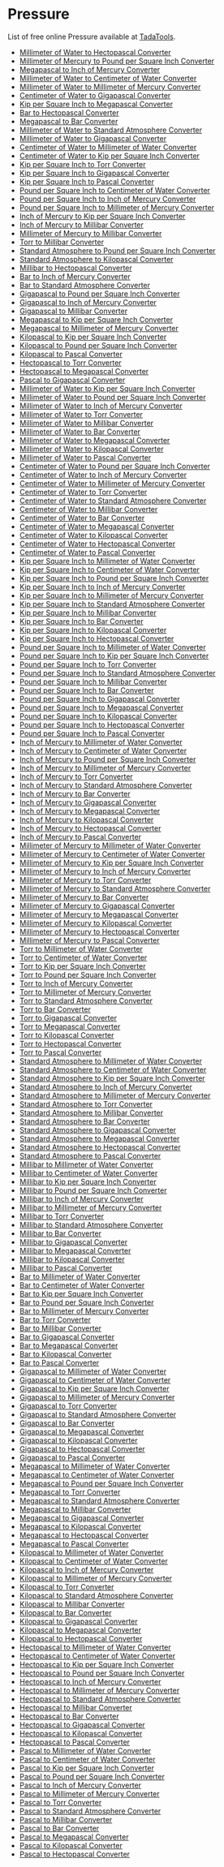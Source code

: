 # Pressure

List of free online Pressure available at [TadaTools](https://tadatools.com).

- [Millimeter of Water to Hectopascal Converter](https://tadatools.com/tool/millimetre-of-water-to-hectopascal-converter "Learn how to convert Millimeter of Water to Hectopascal with our easy guide. Understand mmH₂O to hPa conversions, useful for various scientific and practical applications.")
- [Millimeter of Mercury to Pound per Square Inch Converter](https://tadatools.com/tool/millimetre-of-mercury-to-pound-per-square-inch-converter "Easily convert Millimeter of Mercury to Pound per Square Inch with our comprehensive guide. Understand mmHg to psi and enhance your measurement accuracy today.")
- [Megapascal to Inch of Mercury Converter](https://tadatools.com/tool/megapascal-to-inch-of-mercury-converter "Easily convert Megapascal to Inch of Mercury with our comprehensive MPa to inHg converter, understanding pressure units for precise measurements in various fields.")
- [Millimeter of Water to Centimeter of Water Converter](https://tadatools.com/tool/millimetre-of-water-to-centimetre-of-water-converter "Learn how to easily convert Millimeter of Water to Centimeter of Water (mmH₂O to cmH₂O) with our comprehensive guide and converter tools for accurate measurements.")
- [Millimeter of Water to Millimeter of Mercury Converter](https://tadatools.com/tool/millimetre-of-water-to-millimetre-of-mercury-converter "Learn how to easily convert between Millimeter of Water and Millimeter of Mercury using our comprehensive guide, including practical formulas, tables, and FAQs for accurate measurements like mmH₂O to mmHg.")
- [Centimeter of Water to Gigapascal Converter](https://tadatools.com/tool/centimetre-of-water-to-gigapascal-converter "Learn how to convert Centimeter of Water to Gigapascal easily with our comprehensive guide. Understand the units, their history, and practical conversions for various applications.")
- [Kip per Square Inch to Megapascal Converter](https://tadatools.com/tool/kip-per-square-inch-to-megapascal-converter "Discover how to easily convert Kip per Square Inch to Megapascal, learn about their uses, and explore conversion tables and FAQs for accurate measurements in ksi to MPa.")
- [Bar to Hectopascal Converter](https://tadatools.com/tool/bar-to-hectopascal-converter "Learn how to easily convert Bar to Hectopascal with our comprehensive guide. Explore the significance of Bar and Hectopascal, and discover quick conversion methods.")
- [Megapascal to Bar Converter](https://tadatools.com/tool/megapascal-to-bar-converter "Discover how to easily convert Megapascal to Bar with our Megapascal to Bar Converter. Learn about MPa, Bar, and practical conversion methods for various applications.")
- [Millimeter of Water to Standard Atmosphere Converter](https://tadatools.com/tool/millimetre-of-water-to-standard-atmosphere-converter "Easily convert Millimeter of Water to Standard Atmosphere with our comprehensive guide, including formulas, tables, and FAQs for accurate mmH₂O to atm conversions.")
- [Millimeter of Water to Gigapascal Converter](https://tadatools.com/tool/millimetre-of-water-to-gigapascal-converter "Easily convert Millimeter of Water to Gigapascal with our helpful guide. Understand mmH₂O to GPa conversions, formulas, and real-world applications to make pressure measurements simple.")
- [Centimeter of Water to Millimeter of Water Converter](https://tadatools.com/tool/centimetre-of-water-to-millimetre-of-water-converter "Easily convert between Centimeter of Water and Millimeter of Water with our simple guide. Perfect for measurements in cmH₂O to mmH₂O conversions and more.")
- [Centimeter of Water to Kip per Square Inch Converter](https://tadatools.com/tool/centimetre-of-water-to-kip-per-square-inch-converter "Easily convert Centimeter of Water to Kip per Square Inch with our comprehensive guide. Learn about cmH₂O to ksi conversion, useful for engineers and scientists alike.")
- [Kip per Square Inch to Torr Converter](https://tadatools.com/tool/kip-per-square-inch-to-torr-converter "Easily convert Kip per Square Inch to Torr with our detailed guide. Understand the units, use our calculator, and explore practical conversion examples for better pressure management.")
- [Kip per Square Inch to Gigapascal Converter](https://tadatools.com/tool/kip-per-square-inch-to-gigapascal-converter "Learn how to effortlessly convert Kip per Square Inch to Gigapascal (ksi to GPa) with our comprehensive guide, including usage tips, conversion tables, and FAQs.")
- [Kip per Square Inch to Pascal Converter](https://tadatools.com/tool/kip-per-square-inch-to-pascal-converter "Easily convert Kip per Square Inch to Pascal with our comprehensive converter tool. Understand ksi to Pa and explore its real-world applications effortlessly.")
- [Pound per Square Inch to Centimeter of Water Converter](https://tadatools.com/tool/pound-per-square-inch-to-centimetre-of-water-converter "Discover how to convert Pound per Square Inch to Centimeter of Water easily with our comprehensive guide, including formulas, tables, and useful FAQs about psi to cmH₂O conversions.")
- [Pound per Square Inch to Inch of Mercury Converter](https://tadatools.com/tool/pound-per-square-inch-to-inch-of-mercury-converter "Easily convert Pound per Square Inch to Inch of Mercury with our detailed guide. Learn how psi to inHg conversions work and find quick reference tables for your needs.")
- [Pound per Square Inch to Millimeter of Mercury Converter](https://tadatools.com/tool/pound-per-square-inch-to-millimetre-of-mercury-converter "Learn how to easily convert Pound per Square Inch to Millimeter of Mercury with our simple guide. Understand psi, mmHg, and practical conversion tips for accurate measurements.")
- [Inch of Mercury to Kip per Square Inch Converter](https://tadatools.com/tool/inch-of-mercury-to-kip-per-square-inch-converter "Easily convert Inch of Mercury to Kip per Square Inch (inHg to ksi) with our comprehensive guide. Discover the history, usage, and a helpful conversion table today.")
- [Inch of Mercury to Millibar Converter](https://tadatools.com/tool/inch-of-mercury-to-millibar-converter "Looking to simplify pressure conversions? Our Inch of Mercury to Millibar Converter makes transforming inHg to mbar straightforward and accurate for all your needs.")
- [Millimeter of Mercury to Millibar Converter](https://tadatools.com/tool/millimetre-of-mercury-to-millibar-converter "Discover how to easily convert Millimeter of Mercury to Millibar with our comprehensive guide—perfect for understanding pressure units like mmHg and mbar in various applications.")
- [Torr to Millibar Converter](https://tadatools.com/tool/torr-to-millibar-converter "Discover how to easily convert Torr to Millibar with our comprehensive Torr to mbar converter guide, practical examples, and essential FAQs for quick reference.")
- [Standard Atmosphere to Pound per Square Inch Converter](https://tadatools.com/tool/standard-atmosphere-to-pound-per-square-inch-converter "Discover how to easily convert Standard Atmosphere to Pound per Square Inch using our reliable converter. Essential for professionals working with atm and psi units.")
- [Standard Atmosphere to Kilopascal Converter](https://tadatools.com/tool/standard-atmosphere-to-kilopascal-converter "Easily convert Standard Atmosphere to Kilopascal with our comprehensive guide. Understand atm and kPa units and discover practical conversion examples and tables.")
- [Millibar to Hectopascal Converter](https://tadatools.com/tool/millibar-to-hectopascal-converter "Discover how to easily convert Millibar to Hectopascal with our simple guide. Learn about mbar, hPa, and how to use the Millibar to Hectopascal converter effectively.")
- [Bar to Inch of Mercury Converter](https://tadatools.com/tool/bar-to-inch-of-mercury-converter "Easily convert Bar to Inch of Mercury with our comprehensive guide. Understand the units, see conversion formulas, and explore practical applications for bar to inHg.")
- [Bar to Standard Atmosphere Converter](https://tadatools.com/tool/bar-to-standard-atmosphere-converter "Discover how to easily convert Bar to Standard Atmosphere using our comprehensive guide, including formulas, tables, and real-world examples for accurate pressure measurement.")
- [Gigapascal to Pound per Square Inch Converter](https://tadatools.com/tool/gigapascal-to-pound-per-square-inch-converter "Easily convert Gigapascal to Pound per Square Inch with our accurate GPa to psi converter. Understanding these pressure units is key for various engineering and scientific applications.")
- [Gigapascal to Inch of Mercury Converter](https://tadatools.com/tool/gigapascal-to-inch-of-mercury-converter "Easily convert Gigapascal to Inch of Mercury with our expert GPa to inHg converter. Understand pressure units and use real-world examples for accurate results.")
- [Gigapascal to Millibar Converter](https://tadatools.com/tool/gigapascal-to-millibar-converter "Discover how to easily convert Gigapascal to Millibar with our comprehensive Gigapascal to Millibar Converter. Understand GPa and mbar units and their practical uses.")
- [Megapascal to Kip per Square Inch Converter](https://tadatools.com/tool/megapascal-to-kip-per-square-inch-converter "Learn everything about the Megapascal to Kip per Square Inch Converter, how to convert MPa to ksi, and practical uses including a comprehensive conversion table.")
- [Megapascal to Millimeter of Mercury Converter](https://tadatools.com/tool/megapascal-to-millimetre-of-mercury-converter "Discover how to easily convert Megapascal to Millimeter of Mercury using our intuitive Megapascal to Millimeter of Mercury Converter, ideal for engineering and scientific needs.")
- [Kilopascal to Kip per Square Inch Converter](https://tadatools.com/tool/kilopascal-to-kip-per-square-inch-converter "Easily convert Kilopascal to Kip per Square Inch with our comprehensive guide, understanding kPa to ksi conversions, and practical applications for engineers.")
- [Kilopascal to Pound per Square Inch Converter](https://tadatools.com/tool/kilopascal-to-pound-per-square-inch-converter "Discover how to easily convert Kilopascal to Pound per Square Inch (kPa to psi) with our comprehensive guide, including formulas, tables, and practical examples for accurate measurement conversions.")
- [Kilopascal to Pascal Converter](https://tadatools.com/tool/kilopascal-to-pascal-converter "Easily convert Kilopascal to Pascal with our user-friendly Kilopascal to Pascal Converter. Learn the differences between kPa and Pa and find practical conversion examples.")
- [Hectopascal to Torr Converter](https://tadatools.com/tool/hectopascal-to-torr-converter "Easily convert Hectopascal to Torr with our detailed guide. Understand hPa to Torr conversions and enhance your pressure measurement accuracy today.")
- [Hectopascal to Megapascal Converter](https://tadatools.com/tool/hectopascal-to-megapascal-converter "Easily convert Hectopascal to Megapascal with our simple Hectopascal to Megapascal converter. Understand hPa to MPa and their practical uses today.")
- [Pascal to Gigapascal Converter](https://tadatools.com/tool/pascal-to-gigapascal-converter "Learn how to easily convert Pascal to Gigapascal with our comprehensive Pascal to Gigapascal converter guide, including formulas, tables, and FAQs for all your Pa to GPa needs.")
- [Millimeter of Water to Kip per Square Inch Converter](https://tadatools.com/tool/millimetre-of-water-to-kip-per-square-inch-converter "Learn how to convert Millimeter of Water (mmH₂O) to Kip per Square Inch (ksi) with our easy-to-follow guide, including formulas, examples, and a handy converter table.")
- [Millimeter of Water to Pound per Square Inch Converter](https://tadatools.com/tool/millimetre-of-water-to-pound-per-square-inch-converter "Learn everything about converting Millimeter of Water to Pound per Square Inch, including the uses of mmH₂O to psi, with our detailed guide and easy-to-use calculator.")
- [Millimeter of Water to Inch of Mercury Converter](https://tadatools.com/tool/millimetre-of-water-to-inch-of-mercury-converter "Learn how to convert Millimeter of Water to Inch of Mercury with our easy guide. Understand mmH₂O to inHg conversions and find the right tool for your needs.")
- [Millimeter of Water to Torr Converter](https://tadatools.com/tool/millimetre-of-water-to-torr-converter "Easily convert Millimeter of Water to Torr with our comprehensive guide. Learn the formulas, real-world uses, and how a Millimeter of Waters to Torr converter simplifies measurements.")
- [Millimeter of Water to Millibar Converter](https://tadatools.com/tool/millimetre-of-water-to-millibar-converter "Learn how to easily convert Millimeter of Water to Millibar with our comprehensive guide, including formulas, real-world examples, and a handy conversion table for quick reference.")
- [Millimeter of Water to Bar Converter](https://tadatools.com/tool/millimetre-of-water-to-bar-converter "Easily convert Millimeter of Water to Bar with our comprehensive guide. Understand mmH₂O to bar conversions for accurate measurements in various applications.")
- [Millimeter of Water to Megapascal Converter](https://tadatools.com/tool/millimetre-of-water-to-megapascal-converter "Learn how to convert Millimeter of Water to Megapascal with this comprehensive guide. Discover the significance of mmH₂O and MPa in various technical fields.")
- [Millimeter of Water to Kilopascal Converter](https://tadatools.com/tool/millimetre-of-water-to-kilopascal-converter "Learn how to convert Millimeter of Water to Kilopascal with our easy guide. Understand mmH₂O to kPa conversions, practical uses, and the most accurate conversion methods.")
- [Millimeter of Water to Pascal Converter](https://tadatools.com/tool/millimetre-of-water-to-pascal-converter "Learn how to convert Millimeter of Water to Pascal with our easy-to-use calculator and understand the significance of both units in pressure measurement.")
- [Centimeter of Water to Pound per Square Inch Converter](https://tadatools.com/tool/centimetre-of-water-to-pound-per-square-inch-converter "Easily convert Centimeter of Water to Pound per Square Inch with our comprehensive guide, including formulas, examples, and a handy calculator for all your needs involving cmH₂O to psi conversions.")
- [Centimeter of Water to Inch of Mercury Converter](https://tadatools.com/tool/centimetre-of-water-to-inch-of-mercury-converter "Discover how to easily convert Centimeter of Water to Inch of Mercury using our simple guide. Learn about cmH₂O to inHg conversions, their history, and usage.")
- [Centimeter of Water to Millimeter of Mercury Converter](https://tadatools.com/tool/centimetre-of-water-to-millimetre-of-mercury-converter "Learn how to convert Centimeter of Water to Millimeter of Mercury using our simple guide. Understand cmH₂O to mmHg conversions and practical uses today.")
- [Centimeter of Water to Torr Converter](https://tadatools.com/tool/centimetre-of-water-to-torr-converter "Easily convert Centimeter of Water to Torr with our comprehensive guide. Understand the units, learn the formula, and explore practical examples for precise measurements.")
- [Centimeter of Water to Standard Atmosphere Converter](https://tadatools.com/tool/centimetre-of-water-to-standard-atmosphere-converter "Effortlessly convert Centimeter of Water to Standard Atmosphere with our easy guide. Understand cmH₂O to atm conversions and practical applications today.")
- [Centimeter of Water to Millibar Converter](https://tadatools.com/tool/centimetre-of-water-to-millibar-converter "Learn about the Centimeter of Water to Millibar converter, understanding both units and how to easily convert cmH₂O to mbar for your precise pressure measurements.")
- [Centimeter of Water to Bar Converter](https://tadatools.com/tool/centimetre-of-water-to-bar-converter "Easily convert ‘Centimeter of Water’ to ‘Bar’ with our comprehensive guide. Understand cmH₂O to bar conversions and usage in real-world applications.")
- [Centimeter of Water to Megapascal Converter](https://tadatools.com/tool/centimetre-of-water-to-megapascal-converter "Discover how to easily convert Centimeter of Water to Megapascal (cmH₂O to MPa) with our detailed guide, including formulas, examples, and a handy converter. Learn more about these pressure units today.")
- [Centimeter of Water to Kilopascal Converter](https://tadatools.com/tool/centimetre-of-water-to-kilopascal-converter "Discover how to convert Centimeter of Water to Kilopascal with our easy guide. Learn about cmH₂O, kPa, and practical conversion tips for various applications.")
- [Centimeter of Water to Hectopascal Converter](https://tadatools.com/tool/centimetre-of-water-to-hectopascal-converter "Learn how to easily convert Centimeter of Water to Hectopascal with our comprehensive guide, including formulas, real-world examples, and conversion tables for accurate measurements in pressure units.")
- [Centimeter of Water to Pascal Converter](https://tadatools.com/tool/centimetre-of-water-to-pascal-converter "Learn how to easily convert Centimeter of Water to Pascal with our comprehensive guide, including practical examples and a handy conversion table for all your needs.")
- [Kip per Square Inch to Millimeter of Water Converter](https://tadatools.com/tool/kip-per-square-inch-to-millimetre-of-water-converter "Learn how to convert Kip per Square Inch to Millimeter of Water using our easy guide. Perfect for engineers and professionals working with ksi to mmH₂O conversions.")
- [Kip per Square Inch to Centimeter of Water Converter](https://tadatools.com/tool/kip-per-square-inch-to-centimetre-of-water-converter "Learn how to easily convert Kip per Square Inch to Centimeter of Water (ksi to cmH₂O) with our comprehensive guide—ideal for engineers and science enthusiasts alike.")
- [Kip per Square Inch to Pound per Square Inch Converter](https://tadatools.com/tool/kip-per-square-inch-to-pound-per-square-inch-converter "Learn about the Kip per Square Inch to Pound per Square Inch converter, exploring how these measurements relate, and discover simple methods to convert ksi to psi for practical use.")
- [Kip per Square Inch to Inch of Mercury Converter](https://tadatools.com/tool/kip-per-square-inch-to-inch-of-mercury-converter "Learn how to easily convert Kip per Square Inch to Inch of Mercury with our detailed guide, including formulas, real-world examples, and a handy conversion table for ksi to inHg.")
- [Kip per Square Inch to Millimeter of Mercury Converter](https://tadatools.com/tool/kip-per-square-inch-to-millimetre-of-mercury-converter "Learn how to easily convert Kip per Square Inch to Millimeter of Mercury (ksi to mmHg) with our comprehensive guide and handy converter, perfect for engineers and scientists.")
- [Kip per Square Inch to Standard Atmosphere Converter](https://tadatools.com/tool/kip-per-square-inch-to-standard-atmosphere-converter "Easily convert Kip per Square Inch to Standard Atmosphere with our comprehensive guide. Understand ksi to atm and learn practical conversion techniques today.")
- [Kip per Square Inch to Millibar Converter](https://tadatools.com/tool/kip-per-square-inch-to-millibar-converter "Discover how to convert Kip per Square Inch to Millibar easily with our comprehensive guide. Understand the units, learn the conversion formula, and explore practical applications for ksi to mbar conversions.")
- [Kip per Square Inch to Bar Converter](https://tadatools.com/tool/kip-per-square-inch-to-bar-converter "Learn how to convert Kip per Square Inch to Bar easily using our comprehensive guide. Understand the units like ksi and bar, with practical conversion tips.")
- [Kip per Square Inch to Kilopascal Converter](https://tadatools.com/tool/kip-per-square-inch-to-kilopascal-converter "Discover how to easily convert Kip per Square Inch to Kilopascal (ksi to kPa) with our comprehensive guide. Understand the units, their history, and practical uses to enhance your measurement skills.")
- [Kip per Square Inch to Hectopascal Converter](https://tadatools.com/tool/kip-per-square-inch-to-hectopascal-converter "Learn how to convert Kip per Square Inch to Hectopascal (ksi to hPa) with our detailed guide. Understand the units, their history, and practical conversion methods.")
- [Pound per Square Inch to Millimeter of Water Converter](https://tadatools.com/tool/pound-per-square-inch-to-millimetre-of-water-converter "Easily convert Pound per Square Inch to Millimeter of Water with our comprehensive guide, explaining psi to mmH₂O conversions for practical applications.")
- [Pound per Square Inch to Kip per Square Inch Converter](https://tadatools.com/tool/pound-per-square-inch-to-kip-per-square-inch-converter "Discover how a Pound per Square Inch to Kip per Square Inch Converter simplifies converting psi to ksi, essential for engineering and industrial needs.")
- [Pound per Square Inch to Torr Converter](https://tadatools.com/tool/pound-per-square-inch-to-torr-converter "Easily convert Pound per Square Inch to Torr with our comprehensive guide. Understand PSI, Torr, and how to perform quick conversions for your needs.")
- [Pound per Square Inch to Standard Atmosphere Converter](https://tadatools.com/tool/pound-per-square-inch-to-standard-atmosphere-converter "Easily convert Pound per Square Inch to Standard Atmosphere with our simple guide. Understand psi to atm conversions and find practical examples for accurate measurements.")
- [Pound per Square Inch to Millibar Converter](https://tadatools.com/tool/pound-per-square-inch-to-millibar-converter "Easily convert Pound per Square Inch to Millibar with our comprehensive guide. Understand psi to mbar conversion and learn how to use the Pound per Square Inch to Millibar converter effectively.")
- [Pound per Square Inch to Bar Converter](https://tadatools.com/tool/pound-per-square-inch-to-bar-converter "Easily convert Pound per Square Inch to Bar with our simple guide. Understand psi to bar conversions for accurate pressure measurements in any project.")
- [Pound per Square Inch to Gigapascal Converter](https://tadatools.com/tool/pound-per-square-inch-to-gigapascal-converter "Discover how to convert Pound per Square Inch to Gigapascal easily using our comprehensive guide. Learn about psi, GPa, conversion methods, and real-world applications.")
- [Pound per Square Inch to Megapascal Converter](https://tadatools.com/tool/pound-per-square-inch-to-megapascal-converter "Looking to convert Pound per Square Inch to Megapascal? Our guide explains everything you need about psi to MPa conversions, with easy-to-follow steps and tables.")
- [Pound per Square Inch to Kilopascal Converter](https://tadatools.com/tool/pound-per-square-inch-to-kilopascal-converter "Discover how a Pound per Square Inch to Kilopascal converter can simplify your pressure measurements. Learn the differences, conversions, and real-world uses of psi and kPa.")
- [Pound per Square Inch to Hectopascal Converter](https://tadatools.com/tool/pound-per-square-inch-to-hectopascal-converter "Easily convert Pound per Square Inch to Hectopascal with our guide. Learn about psi, hPa, and make quick conversions for pressure measurements effortlessly.")
- [Pound per Square Inch to Pascal Converter](https://tadatools.com/tool/pound-per-square-inch-to-pascal-converter "Discover how to convert Pound per Square Inch to Pascal with our easy guide. Understand psi to Pa conversions and find useful tables and FAQs today.")
- [Inch of Mercury to Millimeter of Water Converter](https://tadatools.com/tool/inch-of-mercury-to-millimetre-of-water-converter "Discover how to convert Inch of Mercury to Millimeter of Water with our easy-to-use inHg to mmH₂O converter, perfect for precise measurements and practical applications.")
- [Inch of Mercury to Centimeter of Water Converter](https://tadatools.com/tool/inch-of-mercury-to-centimetre-of-water-converter "Learn about the Inch of Mercury to Centimeter of Water converter, including how to convert inHg to cmH₂O, with easy explanations, tables, and FAQs for accurate measurements.")
- [Inch of Mercury to Pound per Square Inch Converter](https://tadatools.com/tool/inch-of-mercury-to-pound-per-square-inch-converter "Learn how to easily convert Inch of Mercury to Pound per Square Inch (inHg to psi) with our comprehensive guide and simple calculator. Understand both units and their practical uses.")
- [Inch of Mercury to Millimeter of Mercury Converter](https://tadatools.com/tool/inch-of-mercury-to-millimetre-of-mercury-converter "Learn how to easily convert Inch of Mercury to Millimeter of Mercury, understanding the units like inHg and mmHg with our comprehensive converter guide.")
- [Inch of Mercury to Torr Converter](https://tadatools.com/tool/inch-of-mercury-to-torr-converter "Easily convert Inch of Mercury to Torr with our comprehensive guide. Perfect for understanding inHg to Torr conversions in various scientific and practical contexts.")
- [Inch of Mercury to Standard Atmosphere Converter](https://tadatools.com/tool/inch-of-mercury-to-standard-atmosphere-converter "Easily convert Inch of Mercury to Standard Atmosphere with our comprehensive inHg to atm converter. Understand measurements and make quick conversions today.")
- [Inch of Mercury to Bar Converter](https://tadatools.com/tool/inch-of-mercury-to-bar-converter "Easily convert Inch of Mercury to Bar with our comprehensive guide. Understand inHg to bar conversions and practical applications using the Inch of Mercury to Bar Converter.")
- [Inch of Mercury to Gigapascal Converter](https://tadatools.com/tool/inch-of-mercury-to-gigapascal-converter "Discover how to easily convert Inch of Mercury (inHg) to Gigapascal (GPa) with our comprehensive Inch of Mercury to Gigapascal Converter, perfect for precise pressure measurements.")
- [Inch of Mercury to Megapascal Converter](https://tadatools.com/tool/inch-of-mercury-to-megapascal-converter "Learn how to easily convert Inch of Mercury to Megapascal (inHg to MPa) with our comprehensive guide, including formulas, tables, and real-world applications.")
- [Inch of Mercury to Kilopascal Converter](https://tadatools.com/tool/inch-of-mercury-to-kilopascal-converter "Easily convert Inch of Mercury to Kilopascal with our intuitive Inch of Mercury to Kilopascal Converter. Learn about inHg and kPa, and explore practical conversion examples.")
- [Inch of Mercury to Hectopascal Converter](https://tadatools.com/tool/inch-of-mercury-to-hectopascal-converter "Learn how to easily convert Inch of Mercury to Hectopascal with our detailed guide on the Inch of Mercury to Hectopascal Converter, including practical examples and a helpful table.")
- [Inch of Mercury to Pascal Converter](https://tadatools.com/tool/inch-of-mercury-to-pascal-converter "Easily convert Inch of Mercury to Pascal with our intuitive Inch of Mercury to Pascal Converter. Understand inHg to Pa and discover its practical uses today.")
- [Millimeter of Mercury to Millimeter of Water Converter](https://tadatools.com/tool/millimetre-of-mercury-to-millimetre-of-water-converter "Learn how to accurately convert Millimeter of Mercury to Millimeter of Water (mmHg to mmH₂O) with our comprehensive guide. Perfect for scientific and practical applications.")
- [Millimeter of Mercury to Centimeter of Water Converter](https://tadatools.com/tool/millimetre-of-mercury-to-centimetre-of-water-converter "Learn how to convert Millimeter of Mercury to Centimeter of Water with our comprehensive guide. Understand mmHg to cmH₂O conversions for precise measurements.")
- [Millimeter of Mercury to Kip per Square Inch Converter](https://tadatools.com/tool/millimetre-of-mercury-to-kip-per-square-inch-converter "Easily convert Millimeter of Mercury to Kip per Square Inch with our comprehensive guide. Learn the formulas, real-world applications, and find out how mmHg to ksi conversions work efficiently.")
- [Millimeter of Mercury to Inch of Mercury Converter](https://tadatools.com/tool/millimetre-of-mercury-to-inch-of-mercury-converter "Easily convert Millimeter of Mercury to Inch of Mercury with our comprehensive mmHg to inHg converter. Understand the units and make accurate measurements effortlessly.")
- [Millimeter of Mercury to Torr Converter](https://tadatools.com/tool/millimetre-of-mercury-to-torr-converter "Discover how to easily convert Millimeter of Mercury to Torr with our comprehensive guide, including key definitions, conversions, and practical uses for mmHg to Torr.")
- [Millimeter of Mercury to Standard Atmosphere Converter](https://tadatools.com/tool/millimetre-of-mercury-to-standard-atmosphere-converter "Discover how to easily convert Millimeter of Mercury to Standard Atmosphere, understand mmHg to atm, and explore practical applications with our comprehensive guide.")
- [Millimeter of Mercury to Bar Converter](https://tadatools.com/tool/millimetre-of-mercury-to-bar-converter "Easily convert Millimeter of Mercury to Bar with our comprehensive guide. Understand mmHg to bar conversions and enhance your pressure measurement skills today.")
- [Millimeter of Mercury to Gigapascal Converter](https://tadatools.com/tool/millimetre-of-mercury-to-gigapascal-converter "Easily convert Millimeter of Mercury to Gigapascal with our comprehensive guide. Learn about mmHg and GPa, conversion formulas, and real-world applications.")
- [Millimeter of Mercury to Megapascal Converter](https://tadatools.com/tool/millimetre-of-mercury-to-megapascal-converter "Learn how to convert Millimeter of Mercury to Megapascal (mmHg to MPa) with our easy-to-use converter guide, formula, table, and FAQs for accurate pressure measurements.")
- [Millimeter of Mercury to Kilopascal Converter](https://tadatools.com/tool/millimetre-of-mercury-to-kilopascal-converter "Learn how to convert Millimeter of Mercury to Kilopascal with this comprehensive guide, covering definitions, history, usage, and practical conversion methods including mmHg to kPa.")
- [Millimeter of Mercury to Hectopascal Converter](https://tadatools.com/tool/millimetre-of-mercury-to-hectopascal-converter "Easily convert Millimeter of Mercury to Hectopascal with our comprehensive guide. Learn about mmHg, hPa, and practical conversion tips for accurate measurements.")
- [Millimeter of Mercury to Pascal Converter](https://tadatools.com/tool/millimetre-of-mercury-to-pascal-converter "Easily convert Millimeter of Mercury to Pascal with our simple mmHg to Pa calculator. Understand pressure measurements like Millimeter of Mercury and Pascal today.")
- [Torr to Millimeter of Water Converter](https://tadatools.com/tool/torr-to-millimetre-of-water-converter "Easily convert Torr to Millimeter of Water with our comprehensive guide. Understand Torr, mmH₂O, and how to perform accurate conversions for your needs.")
- [Torr to Centimeter of Water Converter](https://tadatools.com/tool/torr-to-centimetre-of-water-converter "Discover how to easily convert Torr to Centimeter of Water with our comprehensive guide, including formulas, examples, and useful conversion tables for accurate measurements in Torr and cmH₂O.")
- [Torr to Kip per Square Inch Converter](https://tadatools.com/tool/torr-to-kip-per-square-inch-converter "Learn how to convert Torr to Kip per Square Inch easily with our detailed guide. Understand Torr, Kip per Square Inch, and how to convert Torr to ksi accurately.")
- [Torr to Pound per Square Inch Converter](https://tadatools.com/tool/torr-to-pound-per-square-inch-converter "Discover how to easily convert Torr to Pound per Square Inch with our comprehensive guide. Understand the units, see conversion formulas, and practical examples for accurate pressure measurement in Torr to psi conversions.")
- [Torr to Inch of Mercury Converter](https://tadatools.com/tool/torr-to-inch-of-mercury-converter "Easily convert Torr to Inch of Mercury with our comprehensive Torr to Inch of Mercury Converter. Perfect for precise pressure measurements like Torr to inHg.")
- [Torr to Millimeter of Mercury Converter](https://tadatools.com/tool/torr-to-millimetre-of-mercury-converter "Easily convert Torr to Millimeter of Mercury (mmHg) with our simple Torr to Millimeter of Mercury converter. Understand Torr, mmHg, and perform accurate conversions effortlessly.")
- [Torr to Standard Atmosphere Converter](https://tadatools.com/tool/torr-to-standard-atmosphere-converter "Discover how to easily convert Torr to Standard Atmosphere with our comprehensive Torr to Standard Atmosphere Converter. Perfect for precision in measuring pressure in Torr and atm.")
- [Torr to Bar Converter](https://tadatools.com/tool/torr-to-bar-converter "Learn the essentials of the Torr to Bar converter. Understand Torr and Bar, how to convert between them, and when such conversions are practically useful.")
- [Torr to Gigapascal Converter](https://tadatools.com/tool/torr-to-gigapascal-converter "Learn how to easily convert Torr to Gigapascal with our comprehensive Torr to GPa converter guide, including formulas, tables, and practical examples.")
- [Torr to Megapascal Converter](https://tadatools.com/tool/torr-to-megapascal-converter "Easily convert Torr to Megapascal with our comprehensive Torr to MPa converter. Discover how Torr and Megapascal are used and convert pressure units effortlessly.")
- [Torr to Kilopascal Converter](https://tadatools.com/tool/torr-to-kilopascal-converter "Learn how to easily convert Torr to Kilopascal with our comprehensive guide and Torr to Kilopascal Converter. Understand pressure units like Torr and kPa today.")
- [Torr to Hectopascal Converter](https://tadatools.com/tool/torr-to-hectopascal-converter "Learn how to easily convert Torr to Hectopascal with our comprehensive Torr to Hectopascal Converter. Discover the differences between Torr and hPa and simplify your pressure measurements.")
- [Torr to Pascal Converter](https://tadatools.com/tool/torr-to-pascal-converter "Discover how to easily convert Torr to Pascal with our detailed Torr to Pascal Converter. Understand the units, their history, and practical applications today.")
- [Standard Atmosphere to Millimeter of Water Converter](https://tadatools.com/tool/standard-atmosphere-to-millimetre-of-water-converter "Learn how to convert Standard Atmosphere to Millimeter of Water (atm to mmH₂O) effortlessly with our comprehensive guide. Understand the units and practical applications today.")
- [Standard Atmosphere to Centimeter of Water Converter](https://tadatools.com/tool/standard-atmosphere-to-centimetre-of-water-converter "Learn how to easily convert Standard Atmosphere to Centimeter of Water (atm to cmH₂O) with our comprehensive guide, including formulas, examples, and a handy conversion table.")
- [Standard Atmosphere to Kip per Square Inch Converter](https://tadatools.com/tool/standard-atmosphere-to-kip-per-square-inch-converter "Easily convert Standard Atmosphere to Kip per Square Inch with our comprehensive guide. Understand atm to ksi conversions for practical engineering and scientific needs.")
- [Standard Atmosphere to Inch of Mercury Converter](https://tadatools.com/tool/standard-atmosphere-to-inch-of-mercury-converter "Easily convert Standard Atmosphere to Inch of Mercury using our reliable converter. Understand the relationship between atm and inHg for precise measurements.")
- [Standard Atmosphere to Millimeter of Mercury Converter](https://tadatools.com/tool/standard-atmosphere-to-millimetre-of-mercury-converter "Learn how to convert Standard Atmosphere to Millimeter of Mercury (mmHg) easily with our comprehensive guide. Understand ATM to mmHg conversions for scientific and practical use.")
- [Standard Atmosphere to Torr Converter](https://tadatools.com/tool/standard-atmosphere-to-torr-converter "Learn how to easily convert Standard Atmosphere to Torr with our comprehensive guide. Understand the units, see practical examples, and use our conversion table.")
- [Standard Atmosphere to Millibar Converter](https://tadatools.com/tool/standard-atmosphere-to-millibar-converter "Learn how to easily convert Standard Atmosphere to Millibar with our comprehensive guide. Understand the units, their history, and practical applications of atm to mbar conversions.")
- [Standard Atmosphere to Bar Converter](https://tadatools.com/tool/standard-atmosphere-to-bar-converter "Learn how to easily convert Standard Atmosphere to Bar with our comprehensive guide. Understand the units, their history, and practical applications for atm to bar conversions.")
- [Standard Atmosphere to Gigapascal Converter](https://tadatools.com/tool/standard-atmosphere-to-gigapascal-converter "Learn how to easily convert Standard Atmosphere to Gigapascal (atm to GPa) with our comprehensive guide—perfect for engineers, students, and science enthusiasts interested in atmospheric and pressure unit conversions.")
- [Standard Atmosphere to Megapascal Converter](https://tadatools.com/tool/standard-atmosphere-to-megapascal-converter "Easily convert Standard Atmosphere to Megapascal with our comprehensive guide. Learn how atm to MPa conversion works and explore real-world applications.")
- [Standard Atmosphere to Hectopascal Converter](https://tadatools.com/tool/standard-atmosphere-to-hectopascal-converter "Discover how to convert Standard Atmosphere to Hectopascal easily with our comprehensive guide, perfect for understanding atm to hPa conversions and their applications.")
- [Standard Atmosphere to Pascal Converter](https://tadatools.com/tool/standard-atmosphere-to-pascal-converter "Discover how to easily convert Standard Atmosphere to Pascal with our comprehensive guide. Master the atm to Pa conversion and understand the significance of Standard Atmosphere and Pascal.")
- [Millibar to Millimeter of Water Converter](https://tadatools.com/tool/millibar-to-millimetre-of-water-converter "Discover how to easily convert Millibar to Millimeter of Water (mbar to mmH₂O) with our comprehensive guide. Understand the units and learn practical conversion methods.")
- [Millibar to Centimeter of Water Converter](https://tadatools.com/tool/millibar-to-centimetre-of-water-converter "Learn everything about the Millibar to Centimeter of Water converter, including how to convert mbar to cmH₂O, useful formulas, and real-world examples for accurate measurements.")
- [Millibar to Kip per Square Inch Converter](https://tadatools.com/tool/millibar-to-kip-per-square-inch-converter "Discover how to easily convert Millibar to Kip per Square Inch using our simple calculator. Learn about mbar and ksi for precise pressure measurements and conversions.")
- [Millibar to Pound per Square Inch Converter](https://tadatools.com/tool/millibar-to-pound-per-square-inch-converter "Looking to convert Millibar to Pound per Square Inch? Our guide explains the mbar to psi conversion with practical examples, tables, and FAQs to help you understand the process easily.")
- [Millibar to Inch of Mercury Converter](https://tadatools.com/tool/millibar-to-inch-of-mercury-converter "Easily convert Millibar to Inch of Mercury with our comprehensive guide. Discover the best mbar to inHg conversion methods and understand their real-world applications.")
- [Millibar to Millimeter of Mercury Converter](https://tadatools.com/tool/millibar-to-millimetre-of-mercury-converter "Discover how to easily convert Millibar to Millimeter of Mercury (mbar to mmHg) with our comprehensive guide. Learn about both units and find quick conversion methods.")
- [Millibar to Torr Converter](https://tadatools.com/tool/millibar-to-torr-converter "Learn how to easily convert Millibar to Torr with our detailed guide. Understand the differences between mbar and Torr and use our converter for accurate results.")
- [Millibar to Standard Atmosphere Converter](https://tadatools.com/tool/millibar-to-standard-atmosphere-converter "Looking to convert Millibar to Standard Atmosphere? Our comprehensive guide explains how to convert mbar to atm accurately and easily with practical examples.")
- [Millibar to Bar Converter](https://tadatools.com/tool/millibar-to-bar-converter "Looking to convert Millibar to Bar easily? Discover how the Millibar to Bar Converter works, the differences between Millibar and Bar, and useful conversion tips.")
- [Millibar to Gigapascal Converter](https://tadatools.com/tool/millibar-to-gigapascal-converter "Discover how to easily convert Millibar to Gigapascal with our comprehensive guide. Learn the definitions, uses, and conversion formulas for mbar to GPa.")
- [Millibar to Megapascal Converter](https://tadatools.com/tool/millibar-to-megapascal-converter "Easily convert Millibar to Megapascal with our comprehensive guide. Understand the units, their history, and practical uses of mbar to MPa conversions.")
- [Millibar to Kilopascal Converter](https://tadatools.com/tool/millibar-to-kilopascal-converter "Discover how to easily convert Millibar to Kilopascal using our comprehensive mbar to kPa converter guide. Understand the units and perform quick conversions effortlessly.")
- [Millibar to Pascal Converter](https://tadatools.com/tool/millibar-to-pascal-converter "Easily convert Millibar to Pascal with our comprehensive guide. Understand the units, see real-world examples, and use our calculator for quick results.")
- [Bar to Millimeter of Water Converter](https://tadatools.com/tool/bar-to-millimetre-of-water-converter "Easily convert Bar to Millimeter of Water with our comprehensive guide. Understand Bar, Millimeter of Water, and learn to convert effortlessly for precise measurements.")
- [Bar to Centimeter of Water Converter](https://tadatools.com/tool/bar-to-centimetre-of-water-converter "Easily convert Bar to Centimeter of Water with our comprehensive guide. Understand the units, see real-world examples, and master the bar to cmH₂O conversion process.")
- [Bar to Kip per Square Inch Converter](https://tadatools.com/tool/bar-to-kip-per-square-inch-converter "Learn how to easily convert Bar to Kip per Square Inch, or bar to ksi, with our comprehensive guide and converter tools. Perfect for engineers and technicians.")
- [Bar to Pound per Square Inch Converter](https://tadatools.com/tool/bar-to-pound-per-square-inch-converter "Easily convert Bar to Pound per Square Inch with our handy Bar to Pound per Square Inch Converter. Perfect for understanding bar to psi and more.")
- [Bar to Millimeter of Mercury Converter](https://tadatools.com/tool/bar-to-millimetre-of-mercury-converter "Easily convert Bar to Millimeter of Mercury with our comprehensive guide. Discover the differences, usage, and how to convert bar to mmHg efficiently.")
- [Bar to Torr Converter](https://tadatools.com/tool/bar-to-torr-converter "Easily convert Bar to Torr with our comprehensive guide. Learn the difference between Bar and Torr and find out how our Bar to Torr Converter makes it simple.")
- [Bar to Millibar Converter](https://tadatools.com/tool/bar-to-millibar-converter "Discover the essential differences between Bar and Millibar, learn how to convert Bar to Millibar easily, and explore a helpful Bar to Millibar converter for precise measurements.")
- [Bar to Gigapascal Converter](https://tadatools.com/tool/bar-to-gigapascal-converter "Looking to convert Bar to Gigapascal? Discover how this simple process works with our easy-to-use Bar to GPa converter and learn about these pressure units in detail.")
- [Bar to Megapascal Converter](https://tadatools.com/tool/bar-to-megapascal-converter "Discover how to easily convert Bar to Megapascal with our comprehensive guide. Learn the difference between Bar and MPa and use our Bar to Megapascal converter effectively.")
- [Bar to Kilopascal Converter](https://tadatools.com/tool/bar-to-kilopascal-converter "Need to convert Bar to Kilopascal easily? Our guide explains everything about Bar, Kilopascal, and how to use the Bar to Kilopascal converter for accurate results.")
- [Bar to Pascal Converter](https://tadatools.com/tool/bar-to-pascal-converter "Discover how a reliable Bar to Pascal converter simplifies measuring pressure, making conversions from bar to Pa quick and accurate for any application.")
- [Gigapascal to Millimeter of Water Converter](https://tadatools.com/tool/gigapascal-to-millimetre-of-water-converter "Easily convert Gigapascal to Millimeter of Water with our informative guide. Understand GPa to mmH₂O conversions and their real-world applications today.")
- [Gigapascal to Centimeter of Water Converter](https://tadatools.com/tool/gigapascal-to-centimetre-of-water-converter "Learn everything about the Gigapascal to Centimeter of Water converter, including how to convert GPa to cmH₂O easily with our detailed guide and practical examples.")
- [Gigapascal to Kip per Square Inch Converter](https://tadatools.com/tool/gigapascal-to-kip-per-square-inch-converter "Discover how to convert Gigapascal to Kip per Square Inch using our easy GPa to ksi converter. Understand both units and find useful conversion examples for accurate measurements.")
- [Gigapascal to Millimeter of Mercury Converter](https://tadatools.com/tool/gigapascal-to-millimetre-of-mercury-converter "Easily convert Gigapascal to Millimeter of Mercury with our comprehensive GPa to mmHg converter. Perfect for scientific and industrial needs.")
- [Gigapascal to Torr Converter](https://tadatools.com/tool/gigapascal-to-torr-converter "Easily convert Gigapascal to Torr with our comprehensive GPa to Torr calculator. Perfect for engineers and scientists needing quick, accurate pressure conversions.")
- [Gigapascal to Standard Atmosphere Converter](https://tadatools.com/tool/gigapascal-to-standard-atmosphere-converter "Learn how to easily convert Gigapascal to Standard Atmosphere with our detailed guide. Understand GPa to atm conversions and their real-world applications.")
- [Gigapascal to Bar Converter](https://tadatools.com/tool/gigapascal-to-bar-converter "Easily convert Gigapascal to Bar with our comprehensive GPa to bar guide. Learn about Gigapascal, Bar, and how to convert between these pressure units effortlessly.")
- [Gigapascal to Megapascal Converter](https://tadatools.com/tool/gigapascal-to-megapascal-converter "Discover the essential guide to the Gigapascal to Megapascal converter, including formulas, practical examples, and conversion tables for GPa to MPa calculations.")
- [Gigapascal to Kilopascal Converter](https://tadatools.com/tool/gigapascal-to-kilopascal-converter "Discover how to easily convert Gigapascal to Kilopascal with our comprehensive GPa to kPa guide, including formulas, tables, and real-world examples for precise measurements.")
- [Gigapascal to Hectopascal Converter](https://tadatools.com/tool/gigapascal-to-hectopascal-converter "Discover the simple way to convert Gigapascal to Hectopascal using our GPa to hPa converter. Understand both units and find quick conversion methods for precise measurements.")
- [Gigapascal to Pascal Converter](https://tadatools.com/tool/gigapascal-to-pascal-converter "Easily convert Gigapascal to Pascal with our intuitive GPa to Pa calculator. Know the difference between these pressure units and learn how to convert them effortlessly.")
- [Megapascal to Millimeter of Water Converter](https://tadatools.com/tool/megapascal-to-millimetre-of-water-converter "Easily convert Megapascal to Millimeter of Water (MPa to mmH₂O) with our comprehensive guide. Understand the units and learn practical conversion methods today.")
- [Megapascal to Centimeter of Water Converter](https://tadatools.com/tool/megapascal-to-centimetre-of-water-converter "Easily convert Megapascal to Centimeter of Water with our comprehensive guide, including formulas, tables, and practical examples for MPa to cmH₂O conversion.")
- [Megapascal to Pound per Square Inch Converter](https://tadatools.com/tool/megapascal-to-pound-per-square-inch-converter "Easily convert Megapascal to Pound per Square Inch with our comprehensive guide. Understand MPa to psi conversions for precise pressure measurements in various fields.")
- [Megapascal to Torr Converter](https://tadatools.com/tool/megapascal-to-torr-converter "Easily convert Megapascal to Torr with our Megapascal to Torr converter. Understand MPa, Torr, and how to switch between these pressure units seamlessly.")
- [Megapascal to Standard Atmosphere Converter](https://tadatools.com/tool/megapascal-to-standard-atmosphere-converter "Easily convert Megapascal to Standard Atmosphere with our comprehensive guide. Discover how MPa translates to atm and explore real-world applications and easy conversion methods.")
- [Megapascal to Millibar Converter](https://tadatools.com/tool/megapascal-to-millibar-converter "Learn how to easily convert Megapascal to Millibar with our comprehensive Megapascal to Millibar Converter. Understand MPa to mbar conversions and their real-world applications.")
- [Megapascal to Gigapascal Converter](https://tadatools.com/tool/megapascal-to-gigapascal-converter "Discover how to easily convert Megapascal to Gigapascal with our comprehensive guide. Learn about MPa and GPa, conversion formulas, and practical applications.")
- [Megapascal to Kilopascal Converter](https://tadatools.com/tool/megapascal-to-kilopascal-converter "Learn how to easily convert Megapascal to Kilopascal (MPa to kPa) with our comprehensive Megapascal to Kilopascal Converter guide. Understand both units and their practical uses.")
- [Megapascal to Hectopascal Converter](https://tadatools.com/tool/megapascal-to-hectopascal-converter "Discover how to easily convert Megapascal to Hectopascal with our comprehensive Megapascal to Hectopascal Converter, ideal for professionals and enthusiasts alike.")
- [Megapascal to Pascal Converter](https://tadatools.com/tool/megapascal-to-pascal-converter "Discover the ultimate Megapascal to Pascal converter, simplifying MPa to Pa conversions with easy steps, tables, and FAQs for clear understanding.")
- [Kilopascal to Millimeter of Water Converter](https://tadatools.com/tool/kilopascal-to-millimetre-of-water-converter "Learn how to convert Kilopascal to Millimeter of Water easily with our comprehensive guide, covering definitions, formulas, practical examples, and tips for using the kPa to mmH₂O converter effectively.")
- [Kilopascal to Centimeter of Water Converter](https://tadatools.com/tool/kilopascal-to-centimetre-of-water-converter "Learn how to easily convert Kilopascal to Centimeter of Water with our detailed guide. Understand kPa to cmH₂O conversions and practical uses today.")
- [Kilopascal to Inch of Mercury Converter](https://tadatools.com/tool/kilopascal-to-inch-of-mercury-converter "Learn how to easily convert Kilopascal to Inch of Mercury with our comprehensive guide. Master the kPa to inHg conversion and find real-world applications for accurate pressure measurement.")
- [Kilopascal to Millimeter of Mercury Converter](https://tadatools.com/tool/kilopascal-to-millimetre-of-mercury-converter "Discover the essential differences between Kilopascal and Millimeter of Mercury, and learn how to convert between these pressure units with our simple Kilopascal to Millimeter of Mercury Converter.")
- [Kilopascal to Torr Converter](https://tadatools.com/tool/kilopascal-to-torr-converter "Easily convert Kilopascal to Torr with our simple Kilopascal to Torr Converter. Understand kPa and Torr, and find quick, accurate conversions for your pressure measurements.")
- [Kilopascal to Standard Atmosphere Converter](https://tadatools.com/tool/kilopascal-to-standard-atmosphere-converter "Learn how to easily convert Kilopascal to Standard Atmosphere with our simple calculator and guide. Understand the units, their history, and real-world applications of kPa to atm conversions.")
- [Kilopascal to Millibar Converter](https://tadatools.com/tool/kilopascal-to-millibar-converter "Easily understand and convert Kilopascal to Millibar with our comprehensive guide. Discover how kPa and mbar relate and learn to use our Kilopascal to Millibar converter efficiently.")
- [Kilopascal to Bar Converter](https://tadatools.com/tool/kilopascal-to-bar-converter "Easily convert Kilopascal to Bar with our intuitive Kilopascal to Bar Converter. Understand the basics of kPa and Bar, and explore practical conversion examples today.")
- [Kilopascal to Gigapascal Converter](https://tadatools.com/tool/kilopascal-to-gigapascal-converter "Learn how to convert Kilopascal to Gigapascal easily with our guide on the Kilopascal to Gigapascal Converter, perfect for kPa to GPa calculations and practical needs.")
- [Kilopascal to Megapascal Converter](https://tadatools.com/tool/kilopascal-to-megapascal-converter "Learn how to easily convert Kilopascal to Megapascal (kPa to MPa) using our simple guide and calculator. Perfect for engineering, science, and industrial applications.")
- [Kilopascal to Hectopascal Converter](https://tadatools.com/tool/kilopascal-to-hectopascal-converter "Easily convert Kilopascal to Hectopascal with our intuitive converter. Perfect for understanding pressure in kPa to hPa—making science and engineering simpler.")
- [Hectopascal to Millimeter of Water Converter](https://tadatools.com/tool/hectopascal-to-millimetre-of-water-converter "Learn how to easily convert Hectopascal to Millimeter of Water using our comprehensive guide. Understand the units, their history, and practical applications, including the hPa to mmH₂O converter.")
- [Hectopascal to Centimeter of Water Converter](https://tadatools.com/tool/hectopascal-to-centimetre-of-water-converter "Learn how to easily convert Hectopascal to Centimeter of Water with our comprehensive guide, including formulas, examples, and useful conversion tables for accurate measurements.")
- [Hectopascal to Kip per Square Inch Converter](https://tadatools.com/tool/hectopascal-to-kip-per-square-inch-converter "Easily convert Hectopascal to Kip per Square Inch with our detailed guide. Understand hPa to ksi conversions and explore practical applications today.")
- [Hectopascal to Pound per Square Inch Converter](https://tadatools.com/tool/hectopascal-to-pound-per-square-inch-converter "Easily convert Hectopascal to Pound per Square Inch with our simple calculator. Understand hPa to psi and make pressure measurements effortlessly.")
- [Hectopascal to Inch of Mercury Converter](https://tadatools.com/tool/hectopascal-to-inch-of-mercury-converter "Easily convert Hectopascal to Inch of Mercury with our expert guide. Learn the hPa to inHg conversion process and practical uses of both pressure units.")
- [Hectopascal to Millimeter of Mercury Converter](https://tadatools.com/tool/hectopascal-to-millimetre-of-mercury-converter "Learn how to effectively convert Hectopascal (hPa) to Millimeter of Mercury (mmHg) using our easy Hectopascal to Millimeter of Mercury Converter. Perfect for accurate pressure measurements.")
- [Hectopascal to Standard Atmosphere Converter](https://tadatools.com/tool/hectopascal-to-standard-atmosphere-converter "Easily convert Hectopascal to Standard Atmosphere with our simple tool. Understand the units, their history, and practical uses, including hPa to atm conversions.")
- [Hectopascal to Millibar Converter](https://tadatools.com/tool/hectopascal-to-millibar-converter "Discover how to easily convert Hectopascal to Millibar with our simple guide. Understand hPa and mbar, their history, and practical uses for accurate measurements.")
- [Hectopascal to Bar Converter](https://tadatools.com/tool/hectopascal-to-bar-converter "Easily convert Hectopascal to Bar with our comprehensive guide. Understand hPa to bar conversions and find the perfect tool for your pressure measurement needs.")
- [Hectopascal to Gigapascal Converter](https://tadatools.com/tool/hectopascal-to-gigapascal-converter "Easily convert Hectopascal to Gigapascal with our handy Hectopascal to Gigapascal converter. Learn about hPa, GPa, and practical uses of these pressure units.")
- [Hectopascal to Kilopascal Converter](https://tadatools.com/tool/hectopascal-to-kilopascal-converter "Easily convert Hectopascal to Kilopascal with our comprehensive Hectopascal to Kilopascal Converter. Understand hPa and kPa for accurate pressure measurement.")
- [Hectopascal to Pascal Converter](https://tadatools.com/tool/hectopascal-to-pascal-converter "Discover how to easily convert Hectopascal to Pascal using our simple Hectopascal to Pascal converter. Learn the differences between hPa and Pa and find helpful conversion examples.")
- [Pascal to Millimeter of Water Converter](https://tadatools.com/tool/pascal-to-millimetre-of-water-converter "Discover how to convert Pascal to Millimeter of Water easily with our comprehensive guide. Understand the units, see formulas, and explore practical applications for Pa to mmH₂O conversions.")
- [Pascal to Centimeter of Water Converter](https://tadatools.com/tool/pascal-to-centimetre-of-water-converter "Learn how to easily convert Pascal to Centimeter of Water (Pa to cmH₂O) using our comprehensive guide. Understand Pascal, Centimeter of Water, and make accurate conversions.")
- [Pascal to Kip per Square Inch Converter](https://tadatools.com/tool/pascal-to-kip-per-square-inch-converter "Easily convert Pascal to Kip per Square Inch with our detailed Pascal to Kip per Square Inch Converter. Understand units like Pa and ksi for precise measurements.")
- [Pascal to Pound per Square Inch Converter](https://tadatools.com/tool/pascal-to-pound-per-square-inch-converter "Learn how to convert Pascal to Pound per Square Inch easily with our Pascal to Pound per Square Inch Converter, essential for understanding pressures in Pa and psi units.")
- [Pascal to Inch of Mercury Converter](https://tadatools.com/tool/pascal-to-inch-of-mercury-converter "Easily convert Pascal to Inch of Mercury with our Pascal to Inch of Mercury Converter. Understand Pa to inHg conversions and their real-world applications today.")
- [Pascal to Millimeter of Mercury Converter](https://tadatools.com/tool/pascal-to-millimetre-of-mercury-converter "Learn how to convert Pascal to Millimeter of Mercury with our easy Pa to mmHg calculator. Perfect for accurate pressure measurements in various fields.")
- [Pascal to Torr Converter](https://tadatools.com/tool/pascal-to-torr-converter "Easily convert Pascal to Torr with our Pascals to Torr converter tool. Understand the units, their history, and learn how to perform accurate conversions from Pa to Torr.")
- [Pascal to Standard Atmosphere Converter](https://tadatools.com/tool/pascal-to-standard-atmosphere-converter "Discover how to easily convert Pascal to Standard Atmosphere with our Pascals to Standard Atmospheres coverter. Learn the formulas, examples, and benefits of converting Pa to atm.")
- [Pascal to Millibar Converter](https://tadatools.com/tool/pascal-to-millibar-converter "Discover how to easily convert Pascal to Millibar using our Pascals to Millibars converter. Understand their differences and practical uses of Pa and mbar measurements.")
- [Pascal to Bar Converter](https://tadatools.com/tool/pascal-to-bar-converter "Easily convert Pascal to Bar with our Pascals to Bars converter tool. Understand how Pa relates to bar and simplify your pressure calculations today.")
- [Pascal to Megapascal Converter](https://tadatools.com/tool/pascal-to-megapascal-converter "Learn how to convert Pascal to Megapascal effortlessly using our Pascal to Megapascal Converter. Understand the significance of Pa and MPa with clear examples.")
- [Pascal to Kilopascal Converter](https://tadatools.com/tool/pascal-to-kilopascal-converter "Discover easy ways to convert Pascal to Kilopascal with our Pascals to Kilopascals converter. Understand Pa, kPa, and when to use each measurement effectively.")
- [Pascal to Hectopascal Converter](https://tadatools.com/tool/pascal-to-hectopascal-converter "Learn how to easily convert Pascal to Hectopascal (Pa to hPa) with our comprehensive Pascal to Hectopascal Converter guide, perfect for understanding pressure measurements.")
